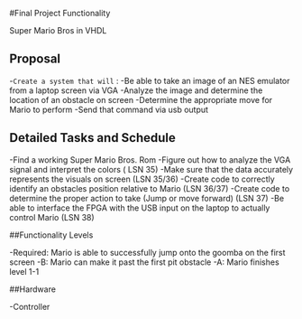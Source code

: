 #Final Project Functionality

Super Mario Bros in VHDL

## Proposal

-`Create a system that will` :
    -Be able to take an image of an NES emulator from a laptop screen via VGA
    -Analyze the image and determine the location of an obstacle on screen
    -Determine the appropriate move for Mario to perform
    -Send that command via usb output


## Detailed Tasks and Schedule

-Find a working Super Mario Bros. Rom
-Figure out how to analyze the VGA signal and interpret the colors ( LSN 35)
-Make sure that the data accurately represents the visuals on screen (LSN 35/36)
-Create code to correctly identify an obstacles position relative to Mario (LSN 36/37)
-Create code to determine the proper action to take (Jump or move forward) (LSN 37)
-Be able to interface the FPGA with the USB input on the laptop to actually control Mario (LSN 38)

##Functionality Levels

-Required: Mario is able to successfully jump onto the goomba on the first screen
-B: Mario can make it past the first pit obstacle
-A: Mario finishes level 1-1

##Hardware

-Controller

